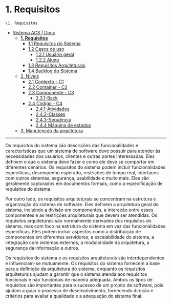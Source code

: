 # 1. Requisitos

`\1. Requisitos`

* [Sistema ACS | Docs](../README.md)
  * [**1. Requisitos**](../1.%20Requisitos/README.md)
    * [1.1 Requisitos do Sistema](../1.%20Requisitos/1.1%20Requisitos%20do%20Sistema/README.md)
    * [1.2 Casos de uso](../1.%20Requisitos/1.2%20Casos%20de%20uso/README.md)
      * [1.2.1 Usuário geral](../1.%20Requisitos/1.2%20Casos%20de%20uso/1.2.1%20Usu%C3%A1rio%20geral/README.md)
      * [1.2.2 Aluno](../1.%20Requisitos/1.2%20Casos%20de%20uso/1.2.2%20Aluno/README.md)
    * [1.3 Requisitos Arquiteturais](../1.%20Requisitos/1.3%20Requisitos%20Arquiteturais/README.md)
    * [1.4 Backlog do Sistema](../1.%20Requisitos/1.4%20Backlog%20do%20Sistema/README.md)
  * [2. Níveis](../2.%20N%C3%ADveis/README.md)
    * [2.1 Contexto - C1](../2.%20N%C3%ADveis/2.1%20Contexto%20-%20C1/README.md)
    * [2.2 Container - C2](../2.%20N%C3%ADveis/2.2%20Container%20-%20C2/README.md)
    * [2.3 Componente - C3](../2.%20N%C3%ADveis/2.3%20Componente%20-%20C3/README.md)
      * [2.3.1-Back](../2.%20N%C3%ADveis/2.3%20Componente%20-%20C3/2.3.1-Back/README.md)
    * [2.4 Código - C4](../2.%20N%C3%ADveis/2.4%20C%C3%B3digo%20-%20C4/README.md)
      * [2.4.1-Atividades](../2.%20N%C3%ADveis/2.4%20C%C3%B3digo%20-%20C4/2.4.1-Atividades/README.md)
      * [2.4.2-Classes](../2.%20N%C3%ADveis/2.4%20C%C3%B3digo%20-%20C4/2.4.2-Classes/README.md)
      * [2.4.3-Sequência](../2.%20N%C3%ADveis/2.4%20C%C3%B3digo%20-%20C4/2.4.3-Sequ%C3%AAncia/README.md)
      * [2.4.4 Máquina de estados](../2.%20N%C3%ADveis/2.4%20C%C3%B3digo%20-%20C4/2.4.4%20M%C3%A1quina%20de%20estados/README.md)
  * [3. Manutenção da arquitetura](../3.%20Manuten%C3%A7%C3%A3o%20da%20arquitetura/README.md)

---

Os requisitos do sistema são descrições das funcionalidades e características que um sistema de software deve possuir para atender às necessidades dos usuários, clientes e outras partes interessadas. Eles definem o que o sistema deve fazer e como ele deve se comportar em diferentes cenários. Os requisitos do sistema podem incluir funcionalidades específicas, desempenho esperado, restrições de tempo real, interfaces com outros sistemas, segurança, usabilidade e muito mais. Eles são geralmente capturados em documentos formais, como a especificação de requisitos do sistema.

Por outro lado, os requisitos arquiteturais se concentram na estrutura e organização do sistema de software. Eles definem a arquitetura geral do sistema, incluindo a divisão em componentes, a interação entre esses componentes e as restrições arquiteturais que devem ser atendidas. Os requisitos arquiteturais são normalmente derivados dos requisitos do sistema, mas com foco na estrutura do sistema em vez das funcionalidades específicas. Eles podem incluir aspectos como a distribuição de componentes em diferentes servidores, a escalabilidade do sistema, a integração com sistemas externos, a modularidade da arquitetura, a segurança da informação e outros.

Os requisitos do sistema e os requisitos arquiteturais são interdependentes e influenciam-se mutuamente. Os requisitos do sistema fornecem a base para a definição da arquitetura do sistema, enquanto os requisitos arquiteturais ajudam a garantir que o sistema atenda aos requisitos funcionais e não funcionais de maneira adequada. Ambos os tipos de requisitos são importantes para o sucesso de um projeto de software, pois ajudam a guiar o processo de desenvolvimento, fornecendo direção e critérios para avaliar a qualidade e a adequação do sistema final.